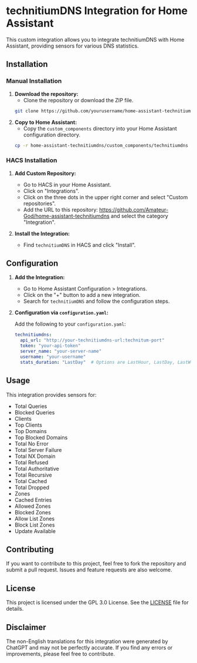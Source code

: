 # technitiumDNS Integration for Home Assistant

This custom integration allows you to integrate technitiumDNS with Home Assistant, providing sensors for various DNS statistics.

## Installation

### Manual Installation

1. **Download the repository:**
   - Clone the repository or download the ZIP file.
    ```bash
    git clone https://github.com/yourusername/home-assistant-technitiumdns.git
    ```
2. **Copy to Home Assistant:**
   - Copy the `custom_components` directory into your Home Assistant configuration directory.
    ```bash
    cp -r home-assistant-technitiumdns/custom_components/technitiumdns /path/to/your/home-assistant/config/custom_components/
    ```

### HACS Installation

1. **Add Custom Repository:**
   - Go to HACS in your Home Assistant.
   - Click on "Integrations".
   - Click on the three dots in the upper right corner and select "Custom repositories".
   - Add the URL to this repository: https://github.com/Amateur-God/home-assistant-technitiumdns and select the category "Integration".

2. **Install the Integration:**
   - Find `technitiumDNS` in HACS and click "Install".

## Configuration

1. **Add the Integration:**
   - Go to Home Assistant Configuration > Integrations.
   - Click on the "+" button to add a new integration.
   - Search for `technitiumDNS` and follow the configuration steps.

2. **Configuration via `configuration.yaml`:**

   Add the following to your `configuration.yaml`:

   ```yaml
   technitiumdns:
     api_url: "http://your-technitiumdns-url:technitum-port"
     token: "your-api-token"
     server_name: "your-server-name"
     username: "your-username"
     stats_duration: "LastDay"  # Options are LastHour, LastDay, LastWeek, LastMonth
   ```

## Usage

This integration provides sensors for:

- Total Queries
- Blocked Queries
- Clients
- Top Clients
- Top Domains
- Top Blocked Domains
- Total No Error
- Total Server Failure
- Total NX Domain
- Total Refused
- Total Authoritative
- Total Recursive
- Total Cached
- Total Dropped
- Zones
- Cached Entries
- Allowed Zones
- Blocked Zones
- Allow List Zones
- Block List Zones
- Update Available

## Contributing

If you want to contribute to this project, feel free to fork the repository and submit a pull request. Issues and feature requests are also welcome.

## License

This project is licensed under the GPL 3.0 License. See the [LICENSE](LICENSE) file for details.

## Disclaimer

The non-English translations for this integration were generated by ChatGPT and may not be perfectly accurate. If you find any errors or improvements, please feel free to contribute.
